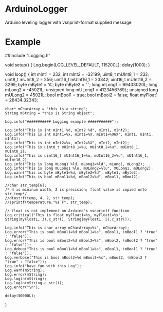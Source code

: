 # ArduinoLogger
Arduino leveling logger with vsnprint-format supplied message

# Example

##include "Logging.h"

void setup() {
    Log.begin(LOG_LEVEL_DEFAULT, 115200L);
    delay(1000);
}

void loop() {
    int mInt1 = 232;
    int mInt2 = -32199;
    uint8_t mUInt8_1 = 232;
    uint8_t mUInt8_2 = 256;
    uint16_t mUInt16_1 = 23342;
    uint16_t mUInt16_2 = 3299;
    byte mByte1 = 'A';
    byte mByte2 = ' ';
    long mLong1 = 99403020L;
    long mLong2 = -45021L;
    unsigned long mULong1 = 4123456789L;
    unsigned long mULong2 = 45021L;
    bool mBool1 = true;
    bool mBool2 = false;
    float myFloat1 = 28434.32343;

    char* mCharArray = "this is a string";
    String mString = "this is String object";

    Log.info("########### Logging example ###########");
    
    Log.info("This is int mInt1 %d, mInt2 %d", mInt1, mInt2);
    Log.info("This is int mInt1=%x, mInt1=%X, mInt1=%06X", mInt1, mInt1, mInt1);
    Log.info("This is int mInt2=%x, mInt2=%X", mInt2, mInt2);
    Log.info("This is uint8_t mUInt8_1=%u, mUInt8_2=%u", mUInt8_1, mUInt8_2);
    Log.info("This is uint16_t mUInt16_1=%u, mUInt16_2=%u", mUInt16_1, mUInt16_2);
    Log.info("This is long mLong1 %ld, mLong2=%ld", mLong1, mLong2);
    Log.info("This is long mULong1 %lu, mULong2=%lu", mULong1, mULong2);
    Log.warn("This is byte mByte1=%d, mByte2=%d", mByte1, mByte2);
    Log.info("This is bool mBool1=%d, mBool2=%d", mBool1, mBool2);

    //char str_temp[6];
    /* 4 is mininum width, 2 is precision; float value is copied onto str_temp*/
    //dtostrf(temp, 4, 2, str_temp);
    //sprintf(temperature,"%s F", str_temp);

    // float is not implement on Arduino's vsnprintf function
    Log.critical("This is float myFloat1=%s, myFloat1=%s", String(myFloat1, 3).c_str(), String(myFloat1, 5).c_str());
    
    Log.info("This is char array mCharArray=%s", mCharArray);
    Log.error("This is bool mBool1=%d mBool1=%s", mBool1, (mBool1 ? "true" : "false"));
    Log.error("This is bool mBool2=%d mBool2=%s", mBool2, (mBool2 ? "true" : "false"));
    Log.debug("This is bool mBool1=%d mBool1=%s", mBool1, (mBool1 ? "true" : "false"));
    Log.verbose("This is bool mBool2=%d mBool2=%s", mBool2, (mBool2 ? "true" : "false"));
    Log.info("have fun with this Log");
    Log.warn(mString);
    Log.error(mString);
    Log.logln(mString);
    Log.logln(mString.c_str());
    Log.error("\n");
    
    delay(50000L);
}

